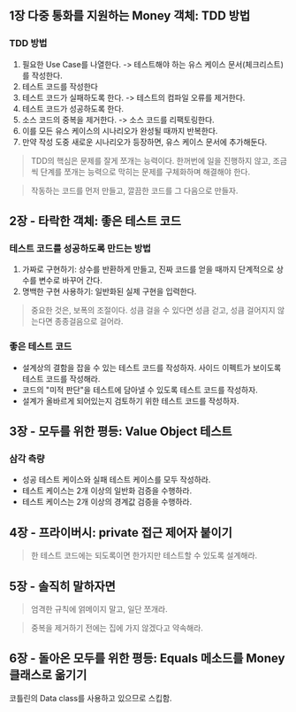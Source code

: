 ## 1장 다중 통화를 지원하는 Money 객체: TDD 방법
### TDD 방법
1. 필요한 Use Case를 나열한다. -> 테스트해야 하는 유스 케이스 문서(체크리스트)를 작성한다.
2. 테스트 코드를 작성한다
3. 테스트 코드가 실패하도록 한다. -> 테스트의 컴파일 오류를 제거한다.
4. 테스트 코드가 성공하도록 한다.
5. 소스 코드의 중복을 제거한다. -> 소스 코드를 리팩토링한다.
6. 이를 모든 유스 케이스의 시나리오가 완성될 때까지 반복한다.
7. 만약 작성 도중 새로운 시나리오가 등장하면, 유스 케이스 문서에 추가해둔다.

> TDD의 핵심은 문제를 잘게 쪼개는 능력이다.
> 한꺼번에 일을 진행하지 않고, 조금씩 단계를 쪼개는 능력으로 막히는 문제를 구체화하며 해결해야 한다.

> 작동하는 코드를 먼저 만들고, 깔끔한 코드를 그 다음으로 만들자.

## 2장 - 타락한 객체: 좋은 테스트 코드

### 테스트 코드를 성공하도록 만드는 방법
1. 가짜로 구현하기: 상수를 반환하게 만들고, 진짜 코드를 얻을 때까지 단계적으로 상수를 변수로 바꾸어 간다.
2. 명백한 구현 사용하기: 일반화된 실제 구현을 입력한다.

> 중요한 것은, 보폭의 조절이다.
> 성큼 걸을 수 있다면 성큼 걷고, 성큼 걸어지지 않는다면 종종걸음으로 걸어라.
 
### 좋은 테스트 코드
- 설계상의 결함을 잡을 수 있는 테스트 코드를 작성하자. 사이드 이펙트가 보이도록 테스트 코드를 작성해라.
- 코드의 "미적 판단"을 테스트에 담아낼 수 있도록 테스트 코드를 작성하자.
- 설계가 올바르게 되어있는지 검토하기 위한 테스트 코드를 작성하자.


## 3장 - 모두를 위한 평등: Value Object 테스트
### 삼각 측량
- 성공 테스트 케이스와 실패 테스트 케이스를 모두 작성하라.
- 테스트 케이스는 2개 이상의 일반화 검증을 수행하라.
- 테스트 케이스는 2개 이상의 경계값 검증을 수행하라.

## 4장 - 프라이버시: private 접근 제어자 붙이기
> 한 테스트 코드에는 되도록이면 한가지만 테스트할 수 있도록 설계해라.


## 5장 - 솔직히 말하자면
> 엄격한 규칙에 얽메이지 말고, 일단 쪼개라.

> 중복을 제거하기 전에는 집에 가지 않겠다고 약속해라.


## 6장 - 돌아온 모두를 위한 평등: Equals 메소드를 Money 클래스로 옮기기
코틀린의 Data class를 사용하고 있으므로 스킵함.

## 